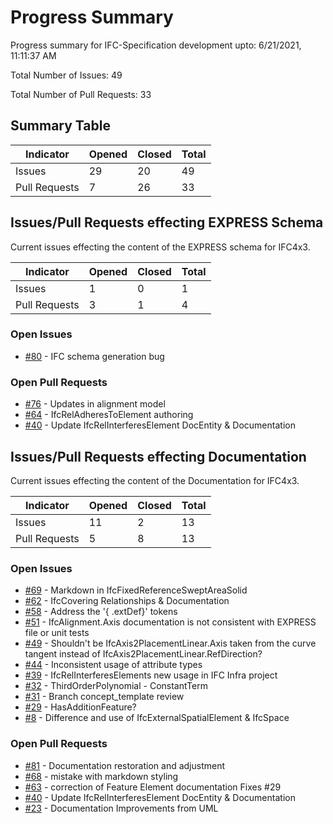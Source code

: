 # Progress Summary
Progress summary for IFC-Specification development upto: 6/21/2021, 11:11:37 AM

Total Number of Issues: 49

Total Number of Pull Requests: 33

## Summary Table
|Indicator|Opened|Closed|Total|
 --- | --- | --- | --- |
Issues|29|20|49|
Pull Requests|7|26|33|
## Issues/Pull Requests effecting EXPRESS Schema
Current issues effecting the content of the EXPRESS schema for IFC4x3.

|Indicator|Opened|Closed|Total|
 --- | --- | --- | --- |
Issues|1|0|1|
Pull Requests|3|1|4|
### Open Issues
- [#80](https://api.github.com/repos/bSI-InfraRoom/IFC-Specification/issues/80) - IFC schema generation bug


### Open Pull Requests
- [#76](https://api.github.com/repos/bSI-InfraRoom/IFC-Specification/issues/76) - Updates in alignment model
- [#64](https://api.github.com/repos/bSI-InfraRoom/IFC-Specification/issues/64) - IfcRelAdheresToElement authoring
- [#40](https://api.github.com/repos/bSI-InfraRoom/IFC-Specification/issues/40) - Update IfcRelInterferesElement DocEntity & Documentation


## Issues/Pull Requests effecting Documentation
Current issues effecting the content of the Documentation for IFC4x3.

|Indicator|Opened|Closed|Total|
 --- | --- | --- | --- |
Issues|11|2|13|
Pull Requests|5|8|13|
### Open Issues
- [#69](https://api.github.com/repos/bSI-InfraRoom/IFC-Specification/issues/69) - Markdown in IfcFixedReferenceSweptAreaSolid
- [#62](https://api.github.com/repos/bSI-InfraRoom/IFC-Specification/issues/62) - IfcCovering Relationships & Documentation
- [#58](https://api.github.com/repos/bSI-InfraRoom/IFC-Specification/issues/58) - Address the '{ .extDef}' tokens
- [#51](https://api.github.com/repos/bSI-InfraRoom/IFC-Specification/issues/51) - IfcAlignment.Axis documentation is not consistent with EXPRESS file or unit tests
- [#49](https://api.github.com/repos/bSI-InfraRoom/IFC-Specification/issues/49) - Shouldn't be IfcAxis2PlacementLinear.Axis taken from the curve tangent instead of IfcAxis2PlacementLinear.RefDirection?
- [#44](https://api.github.com/repos/bSI-InfraRoom/IFC-Specification/issues/44) - Inconsistent usage of attribute types 
- [#39](https://api.github.com/repos/bSI-InfraRoom/IFC-Specification/issues/39) - IfcRelInterferesElements new usage in IFC Infra project
- [#32](https://api.github.com/repos/bSI-InfraRoom/IFC-Specification/issues/32) - ThirdOrderPolynomial - ConstantTerm
- [#31](https://api.github.com/repos/bSI-InfraRoom/IFC-Specification/issues/31) - Branch concept_template review
- [#29](https://api.github.com/repos/bSI-InfraRoom/IFC-Specification/issues/29) - HasAdditionFeature?
- [#8](https://api.github.com/repos/bSI-InfraRoom/IFC-Specification/issues/8) - Difference and use of IfcExternalSpatialElement & IfcSpace


### Open Pull Requests
- [#81](https://api.github.com/repos/bSI-InfraRoom/IFC-Specification/issues/81) - Documentation restoration and adjustment
- [#68](https://api.github.com/repos/bSI-InfraRoom/IFC-Specification/issues/68) - mistake with markdown styling
- [#63](https://api.github.com/repos/bSI-InfraRoom/IFC-Specification/issues/63) - correction of Feature Element documentation Fixes #29
- [#40](https://api.github.com/repos/bSI-InfraRoom/IFC-Specification/issues/40) - Update IfcRelInterferesElement DocEntity & Documentation
- [#23](https://api.github.com/repos/bSI-InfraRoom/IFC-Specification/issues/23) - Documentation Improvements from UML


